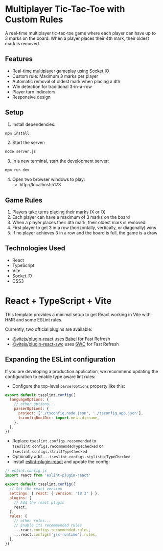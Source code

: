 # Multiplayer Tic-Tac-Toe with Custom Rules

A real-time multiplayer tic-tac-toe game where each player can have up to 3 marks on the board. When a player places their 4th mark, their oldest mark is removed.

## Features

- Real-time multiplayer gameplay using Socket.IO
- Custom rule: Maximum 3 marks per player
- Automatic removal of oldest mark when placing a 4th
- Win detection for traditional 3-in-a-row
- Player turn indicators
- Responsive design

## Setup

1. Install dependencies:
```bash
npm install
```

2. Start the server:
```bash
node server.js
```

3. In a new terminal, start the development server:
```bash
npm run dev
```

4. Open two browser windows to play:
   - http://localhost:5173

## Game Rules

1. Players take turns placing their marks (X or O)
2. Each player can have a maximum of 3 marks on the board
3. When a player places their 4th mark, their oldest mark is removed
4. First player to get 3 in a row (horizontally, vertically, or diagonally) wins
5. If no player achieves 3 in a row and the board is full, the game is a draw

## Technologies Used

- React
- TypeScript
- Vite
- Socket.IO
- CSS3

# React + TypeScript + Vite

This template provides a minimal setup to get React working in Vite with HMR and some ESLint rules.

Currently, two official plugins are available:

- [@vitejs/plugin-react](https://github.com/vitejs/vite-plugin-react/blob/main/packages/plugin-react/README.md) uses [Babel](https://babeljs.io/) for Fast Refresh
- [@vitejs/plugin-react-swc](https://github.com/vitejs/vite-plugin-react-swc) uses [SWC](https://swc.rs/) for Fast Refresh

## Expanding the ESLint configuration

If you are developing a production application, we recommend updating the configuration to enable type aware lint rules:

- Configure the top-level `parserOptions` property like this:

```js
export default tseslint.config({
  languageOptions: {
    // other options...
    parserOptions: {
      project: ['./tsconfig.node.json', './tsconfig.app.json'],
      tsconfigRootDir: import.meta.dirname,
    },
  },
})
```

- Replace `tseslint.configs.recommended` to `tseslint.configs.recommendedTypeChecked` or `tseslint.configs.strictTypeChecked`
- Optionally add `...tseslint.configs.stylisticTypeChecked`
- Install [eslint-plugin-react](https://github.com/jsx-eslint/eslint-plugin-react) and update the config:

```js
// eslint.config.js
import react from 'eslint-plugin-react'

export default tseslint.config({
  // Set the react version
  settings: { react: { version: '18.3' } },
  plugins: {
    // Add the react plugin
    react,
  },
  rules: {
    // other rules...
    // Enable its recommended rules
    ...react.configs.recommended.rules,
    ...react.configs['jsx-runtime'].rules,
  },
})
```
